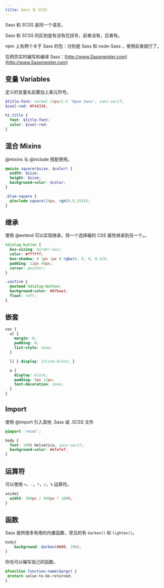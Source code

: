 ```yaml
---
title: Sass 与 SCSS
---
```


Sass 和 SCSS 是同一个语言。

Sass 和 SCSS 的区别是有没有花括号，前者没有，后者有。

npm 上有两个关于 Sass 的包：分别是 Sass 和 node-Sass ，使用前者就行了。

在网页实时编写和编译 Sass：[http://www.Sassmeister.com](http://www.Sassmeister.com)

## 变量 Variables

定义的变量名前要加上美元符号。

```scss
$title-font: normal 24px/1.5 'Open Sans', sans-serif;
$cool-red: #F44336;

h1.title {
  font: $title-font;
  color: $cool-red;
}
```

## 混合 Mixins

@mixins 与 @include 搭配使用。

```scss
@mixin square($size, $color) {
  width: $size;
  height: $size;
  background-color: $color;
}

.blue-square {
  @include square(20px, rgb(0,0,255));
}
```

## 继承

使用 @extend 可以实现继承，将一个选择器的 CSS 属性继承到另一个。。

```scss
%dialog-button {
  box-sizing: border-box;
  color: #ffffff;
  box-shadow: 0 1px 1px 0 rgba(0, 0, 0, 0.12);
  padding: 12px 40px;
  cursor: pointer;
}

.confirm {
  @extend %dialog-button;
  background-color: #87bae1;
  float: left;
}
```

## 嵌套

```scss
nav {
  ul {
    margin: 0;
    padding: 0;
    list-style: none;
  }

  li { display: inline-block; }

  a {
    display: block;
    padding: 6px 12px;
    text-decoration: none;
  }
}
```

## Import

使用 @import 引入其他 .Sass 或 .SCSS 文件

```scss
@import 'reset';

body {
  font: 100% Helvetica, sans-serif;
  background-color: #efefef;
}
```

## 运算符

可以使用 `+`，`-`，`*`，`/`，`%` 运算符。

```scss
aside{
  width: 300px / 960px * 100%;
}
```

## 函数

Sass 提供很多有用的内置函数，常见的有 `darken()` 和 `lighten()`。

```scss
body{
    background: darken(#800, 20%);
}
```

你也可以编写自己的函数。

```scss
@function function-name($args) {  
 @return value-to-be-returned;  
}
```